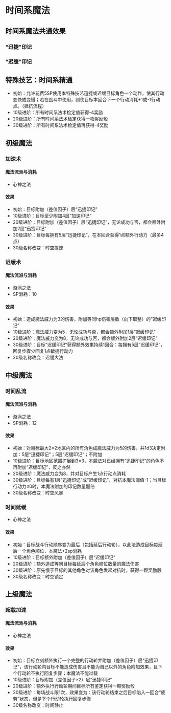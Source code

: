 # 时间系魔法

## 时间系魔法共通效果

### “迅捷”印记

### “迟缓”印记

## 特殊技艺：时间系精通

* 初始：允许花费5SP使用本特殊技艺迅捷或迟缓目标角色一个动作，使其行动变快或变慢；若在战斗中使用，则使目标本回合下一个行动消耗+1或-1行动点。（抵抗流程）
* 10级进阶：所有时间系法术检定值获得-4奖励
* 20级进阶：所有时间系法术检定获得一枚奖励骰
* 30级进阶：所有时间系法术检定值再获得-4奖励

## 初级魔法

### 加速术

#### 魔法流派与消耗

* 心神之法

#### 效果

* 初始：目标附加（差值因子）层“迅捷印记”
* 10级进阶：目标至少附加4层“加速印记”
* 20级进阶：目标附加（差值因子）层“迅捷印记”，无论成功与否，都会额外附加2层“迅捷印记”
* 30级进阶：目标每拥有5层“迅捷印记”，在本回合获得1点额外行动力（最多4点）
* 30级名称改变：时空提速

### 迟缓术

#### 魔法流派与消耗

* 漩涡之法
* SP消耗：10

#### 效果

* 初始：造成魔法威力为3的伤害，附加等同hp伤害层数（向下取整）的“迟缓印记”
* 10级进阶：魔法威力变为5，无论成功与否，都会额外附加1层“迟缓印记”
* 20级进阶：魔法威力变为8，无论成功与否，都会额外附加2层“迟缓印记”
* 30级进阶：目标“迟缓印记”获得额外效果持续1回合：每拥有5层“迟缓印记”，回复步骤少回复1点敏捷行动力
* 30级名称改变：迟缓大法

## 中级魔法

### 时间乱流

#### 魔法流派与消耗

* 漩涡之法
* SP消耗：12

#### 效果

* 初始：对目标最大2×2地区内的所有角色成魔法威力为5的伤害，并1d3决定附加：5层“迅捷印记”；5层“迟缓印记”；不附加
* 10级进阶：目标地区范围扩展到3×3，本魔法对已经拥有“迅捷印记”的角色不再附加“迟缓印记”，反之亦然
* 20级进阶：魔法威力变为8，并对目标产生1点行动点消耗
* 30级进阶：目标每有1层“迅捷印记”或“迟缓印记”，对抗本魔法阈值-1；当目标行动力≤0时，本魔法附加的印记数量翻倍
* 30级名称改变：时空风暴

### 时间延缓

* 心神之法

#### 效果

* 初始：目标战斗行动顺序变为最后（包括延后行动轮），以此法造成目标每延后一个角色顺位，本魔法+2sp消耗
* 10级进阶：目标额外附加（差值因子）层“迟缓印记”
* 20级进阶：额外造成等同目标每延后个角色顺位数量的魔法伤害
* 30级进阶：原先慢于目标的其他角色对该角色发起对抗时，获得一颗奖励骰
* 30级名称改变：时空锁定

## 上级魔法

### 超载加速

#### 魔法流派与消耗

* 心神之法

#### 效果

* 初始：目标立刻额外执行一个完整的行动轮并附加（差值因子）层“迅捷印记”，该行动轮内目标不能造成伤害且不能为自己以外的角色附加效果，且下个行动轮不执行回复步骤；本魔法不能过载
* 10级进阶：目标附加（差值因子×2）层“迅捷印记”
* 20级进阶：额外执行行动轮期间目标所有鉴定获得一颗奖励骰
* 30级进阶：每场战斗限1次，效果变为：该行动轮结束之后目标陷入一回合“疲劳”状态，但是下个行动轮执行回复步骤
* 30级名称改变：时间静止